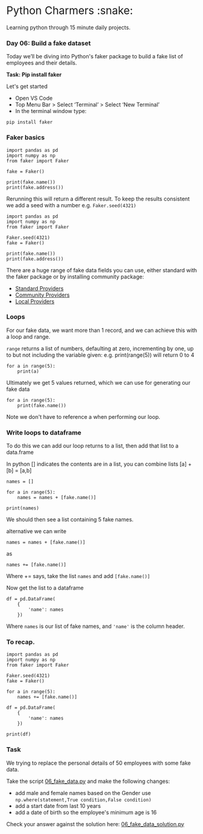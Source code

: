 <h1 style="font-weight:normal">
  Python Charmers :snake:
</h1>

Learning python through 15 minute daily projects.

### Day 06: Build a fake dataset

Today we’ll be diving into Python's faker package to build a fake list of employees and their details.

**Task: Pip install faker**

Let's get started

- Open VS Code
- Top Menu Bar > Select ‘Terminal’ > Select ‘New Terminal’
- In the terminal window type:
```
pip install faker
```

### Faker basics

```
import pandas as pd
import numpy as np
from faker import Faker

fake = Faker()

print(fake.name())
print(fake.address())
```

Rerunning this will return a different result. To keep the results consistent we add a seed with a number e.g. `Faker.seed(4321)`

```
import pandas as pd
import numpy as np
from faker import Faker

Faker.seed(4321)
fake = Faker()

print(fake.name())
print(fake.address())
```

There are a huge range of fake data fields you can use, either standard with the faker package or by installing community package:

- [Standard Providers](https://faker.readthedocs.io/en/master/providers.html)
- [Community Providers](https://faker.readthedocs.io/en/master/communityproviders.html)
- [Local Providers](https://faker.readthedocs.io/en/master/locales/en_GB.html#faker-providers-address)


### Loops

For our fake data, we want more than 1 record, and we can achieve this with a loop and range.

`range` returns a list of numbers, defaulting at zero, incrementing by one, up to but not including the variable given:
e.g. print(range(5)) will return 0 to 4

```
for a in range(5):
    print(a)
``` 
Ultimately we get 5 values returned, which we can use for generating our fake data

```
for a in range(5):
    print(fake.name())
```
Note we don't have to reference a when performing our loop.

### Write loops to dataframe

To do this we can add our loop returns to a list, then add that list to a data.frame

In python  [] indicates the contents are in a list, you can combine lists [a] + [b] = [a,b]

```
names = []

for a in range(5):
    names = names + [fake.name()]
    
print(names)
```
We should then see a list containing 5 fake names.

alternative we can write 
```
names = names + [fake.name()]
```
as
```
names += [fake.name()]
```
Where += says, take the list `names` and add `[fake.name()]`

Now get the list to a dataframe

```
df = pd.DataFrame(
    {
        'name': names
    })
```
Where `names` is our list of fake names, and `'name'` is the column header.

### To recap. 

```
import pandas as pd
import numpy as np
from faker import Faker

Faker.seed(4321)
fake = Faker()

for a in range(5):
    names += [fake.name()]
    
df = pd.DataFrame(
    {
        'name': names
    }) 

print(df)
```

### Task 

We trying to replace the personal details of 50 employees with some fake data. 

Take the script [06_fake_data.py](https://github.com/wjsutton/python_charmers/blob/main/scripts/06_fake_data.py) and make the following changes:

- add male and female names based on the Gender use `np.where(statement,True condition,False condition)`
- add a start date from last 10 years
- add a date of birth so the employee's minimum age is 16

Check your answer against the solution here: [06_fake_data_solution.py](https://github.com/wjsutton/python_charmers/blob/main/scripts/solutions/06_fake_data_solution.py)
